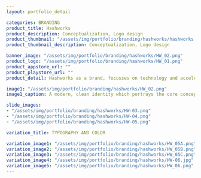 ```yaml
---
layout: portfolio_detail 

categories: BRANDING
product_title: Hashworks
product_description: Conceptualization, Logo design
product_thumbnail: "/assets/img/portfolio/branding/hashworks/hashworks.png"
product_thumbnail_description: Conceptualization, Logo design

banner_image: "/assets/img/portfolio/branding/hashworks/HW_02.png"
product_logo: "/assets/img/portfolio/branding/hashworks/HW_01.png"
product_appstore_url: ""
product_playstore_url: ""
product_detail: Hashworks as a brand, focusses on technology and accelerate IT strategies to differentiate and succeed. The logo had to portray some of the key values, work culture and the vibrant minds of the people. Also keeping in mind the company’s aspiration to make software driven businesses to respond for change and disruption by redefining the way they design, build & use software.

image1: "/assets/img/portfolio/branding/hashworks/HW_02.png"
image1_caption: A modern, clean identity which portrays the core concepts of the company.

slide_images:
- "/assets/img/portfolio/branding/hashworks/HW-03.png"
- "/assets/img/portfolio/branding/hashworks/HW-04.png"
- "/assets/img/portfolio/branding/hashworks/HW-05.png"

variation_title: TYPOGRAPHY AND COLOR

variation_image1: "/assets/img/portfolio/branding/hashworks/HW_05A.png"
variation_image2: "/assets/img/portfolio/branding/hashworks/HW_05B.png"
variation_image3: "/assets/img/portfolio/branding/hashworks/HW_05C.png"
variation_image4: "/assets/img/portfolio/branding/hashworks/HW-06.jpg"
variation_image5: "/assets/img/portfolio/branding/hashworks/HW_06.png"
---
```


